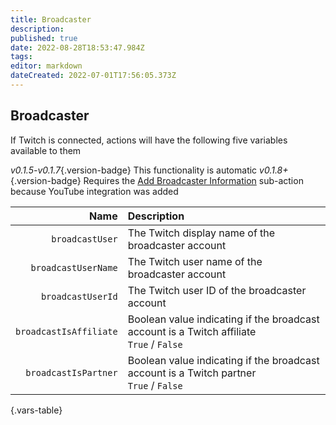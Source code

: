 ```yaml
---
title: Broadcaster
description: 
published: true
date: 2022-08-28T18:53:47.984Z
tags: 
editor: markdown
dateCreated: 2022-07-01T17:56:05.373Z
---
```


## Broadcaster

If Twitch is connected, actions will have the following five variables available to them

*v0.1.5-v0.1.7*{.version-badge} This functionality is automatic
*v0.1.8+*{.version-badge} Requires the [Add Broadcaster Information](/en/Sub-Actions) sub-action because YouTube integration was added

Name | Description
----:|:------------
| `broadcastUser` | The Twitch display name of the broadcaster account
| `broadcastUserName` | The Twitch user name of the broadcaster account
| `broadcastUserId` | The Twitch user ID of the broadcaster account
| `broadcastIsAffiliate` | Boolean value indicating if the broadcast account is a Twitch affiliate <br> `True` / `False`
| `broadcastIsPartner` | Boolean value indicating if the broadcast account is a Twitch partner <br> `True` / `False`
{.vars-table}